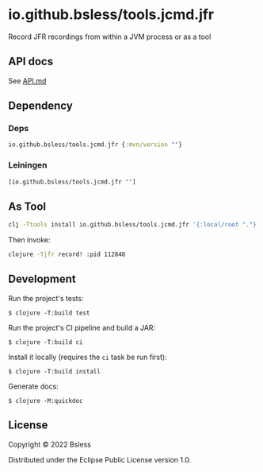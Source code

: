 # io.github.bsless/tools.jcmd.jfr

Record JFR recordings from within a JVM process or as a tool

## API docs

See [API.md](./API.md)

## Dependency

### Deps

```clojure
io.github.bsless/tools.jcmd.jfr {:mvn/version ""}
```

### Leiningen

```clojure
[io.github.bsless/tools.jcmd.jfr ""]
```

## As Tool

```bash
clj -Ttools install io.github.bsless/tools.jcmd.jfr '{:local/root "."}' :as jfr
```

Then invoke:

```bash
clojure -Tjfr record! :pid 112848
```

## Development

Run the project's tests:

    $ clojure -T:build test

Run the project's CI pipeline and build a JAR:

    $ clojure -T:build ci

Install it locally (requires the `ci` task be run first):

    $ clojure -T:build install

Generate docs:

    $ clojure -M:quickdoc

## License

Copyright © 2022 Bsless

Distributed under the Eclipse Public License version 1.0.
